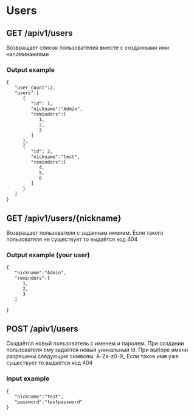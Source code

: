 # Users
## GET /apiv1/users
Возвращает список пользователей вместе с созданными ими напоминаниями
### Output example
    {
       "user_count":2,
       "users":[
          {
             "id": 1,
             "nickname":"Admin",
             "reminders":[
                1,
                2,
                3
             ]
          },
          {
             "id": 2,
             "nickname":"test",
             "reminders":[
                4,
                5,
                6
             ]
          }
       ]
    }
## GET /apiv1/users/{nickname}
Возвращает пользователя с заданным именем. Если такого пользователя не существует то выдаётся код 404
### Output example (your user)
    {
       "nickname":"Admin",
       "reminders":[
       	  1,
          2,
          3
       ]
          
    }
## POST /apiv1/users
Создаётся новый пользователь с именем и паролем. При создании пользователя ему задаётся новый уникальный id. При выборе имени разрешены следующие символы: A-Za-z0-9_  Если такое имя уже существует то выдаётся код 404
### Input example
    {
       "nickname":"test",
       "password":"testpassword"
    }
